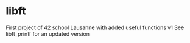 # libft
First project of 42 school Lausanne with added useful functions v1
See libft_printf for an updated version
